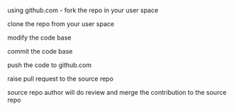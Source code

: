 
using github.com - fork the repo in your user space

clone the repo from your user space

modify the code base

commit the code base

push the code to github.com

raise pull request to the source repo

source repo author will do review and merge the contribution to the source repo
